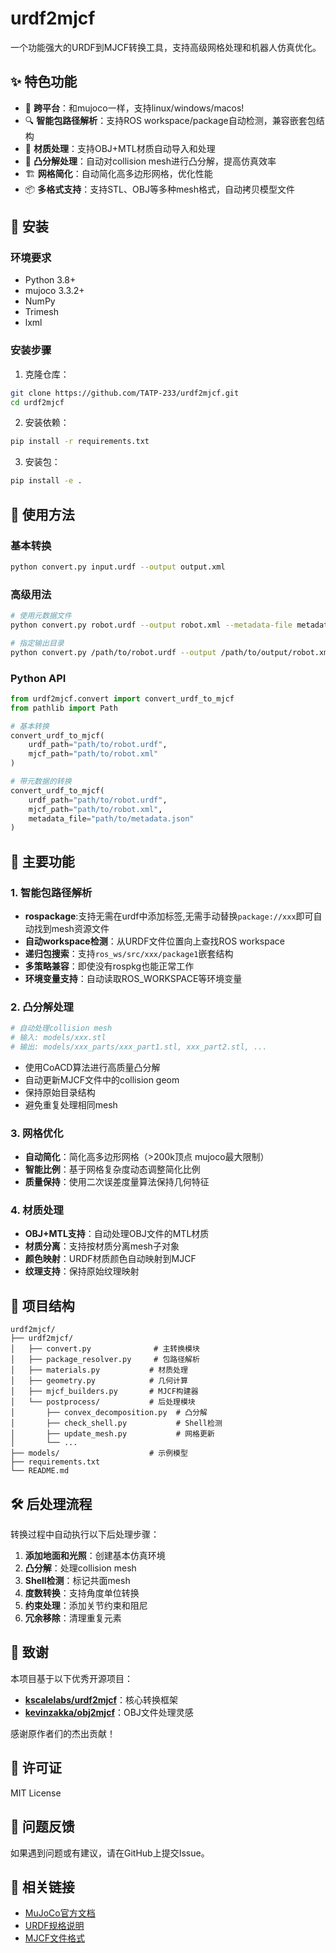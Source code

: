 

# urdf2mjcf

一个功能强大的URDF到MJCF转换工具，支持高级网格处理和机器人仿真优化。

## ✨ 特色功能

- 🔄 **跨平台**：和mujoco一样，支持linux/windows/macos!
- 🔍 **智能包路径解析**：支持ROS workspace/package自动检测，兼容嵌套包结构
- 🎨 **材质处理**：支持OBJ+MTL材质自动导入和处理
- 🎯 **凸分解处理**：自动对collision mesh进行凸分解，提高仿真效率
- 🏗️ **网格简化**：自动简化高多边形网格，优化性能
- 📦 **多格式支持**：支持STL、OBJ等多种mesh格式，自动拷贝模型文件

## 🚀 安装

### 环境要求

- Python 3.8+
- mujoco 3.3.2+
- NumPy
- Trimesh
- lxml

### 安装步骤

1. 克隆仓库：
```bash
git clone https://github.com/TATP-233/urdf2mjcf.git
cd urdf2mjcf
```

2. 安装依赖：
```bash
pip install -r requirements.txt
```

3. 安装包：
```bash
pip install -e .
```

## 📖 使用方法

### 基本转换

```bash
python convert.py input.urdf --output output.xml
```

### 高级用法

```bash
# 使用元数据文件
python convert.py robot.urdf --output robot.xml --metadata-file metadata.json

# 指定输出目录
python convert.py /path/to/robot.urdf --output /path/to/output/robot.xml
```

### Python API

```python
from urdf2mjcf.convert import convert_urdf_to_mjcf
from pathlib import Path

# 基本转换
convert_urdf_to_mjcf(
    urdf_path="path/to/robot.urdf",
    mjcf_path="path/to/robot.xml"
)

# 带元数据的转换
convert_urdf_to_mjcf(
    urdf_path="path/to/robot.urdf",
    mjcf_path="path/to/robot.xml",
    metadata_file="path/to/metadata.json"
)
```

## 🔧 主要功能

### 1. 智能包路径解析

- **rospackage**:支持无需在urdf中添加<mujoco>标签,无需手动替换`package://xxx`即可自动找到mesh资源文件
- **自动workspace检测**：从URDF文件位置向上查找ROS workspace
- **递归包搜索**：支持`ros_ws/src/xxx/package1`嵌套结构
- **多策略兼容**：即使没有rospkg也能正常工作
- **环境变量支持**：自动读取ROS_WORKSPACE等环境变量

### 2. 凸分解处理

```python
# 自动处理collision mesh
# 输入: models/xxx.stl
# 输出: models/xxx_parts/xxx_part1.stl, xxx_part2.stl, ...
```

- 使用CoACD算法进行高质量凸分解
- 自动更新MJCF文件中的collision geom
- 保持原始目录结构
- 避免重复处理相同mesh

### 3. 网格优化

- **自动简化**：简化高多边形网格（>200k顶点 mujoco最大限制）
- **智能比例**：基于网格复杂度动态调整简化比例
- **质量保持**：使用二次误差度量算法保持几何特征

### 4. 材质处理

- **OBJ+MTL支持**：自动处理OBJ文件的MTL材质
- **材质分离**：支持按材质分离mesh子对象
- **颜色映射**：URDF材质颜色自动映射到MJCF
- **纹理支持**：保持原始纹理映射

## 📁 项目结构

```
urdf2mjcf/
├── urdf2mjcf/
│   ├── convert.py              # 主转换模块
│   ├── package_resolver.py     # 包路径解析
│   ├── materials.py           # 材质处理
│   ├── geometry.py            # 几何计算
│   ├── mjcf_builders.py       # MJCF构建器
│   └── postprocess/           # 后处理模块
│       ├── convex_decomposition.py  # 凸分解
│       ├── check_shell.py           # Shell检测
│       ├── update_mesh.py           # 网格更新
│       └── ...
├── models/                    # 示例模型
├── requirements.txt
└── README.md
```

## 🛠️ 后处理流程

转换过程中自动执行以下后处理步骤：

1. **添加地面和光照**：创建基本仿真环境
2. **凸分解**：处理collision mesh
3. **Shell检测**：标记共面mesh
4. **度数转换**：支持角度单位转换
5. **约束处理**：添加关节约束和阻尼
6. **冗余移除**：清理重复元素

## 🤝 致谢

本项目基于以下优秀开源项目：

- **[kscalelabs/urdf2mjcf](https://github.com/kscalelabs/urdf2mjcf)**：核心转换框架
- **[kevinzakka/obj2mjcf](https://github.com/kevinzakka/obj2mjcf)**：OBJ文件处理灵感

感谢原作者们的杰出贡献！

## 📄 许可证

MIT License

## 🐛 问题反馈

如果遇到问题或有建议，请在GitHub上提交Issue。

## 🔗 相关链接

- [MuJoCo官方文档](https://mujoco.readthedocs.io/)
- [URDF规格说明](http://wiki.ros.org/urdf)
- [MJCF文件格式](https://mujoco.readthedocs.io/en/latest/XMLreference.html)

